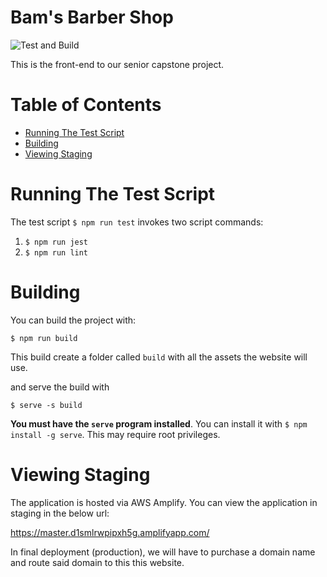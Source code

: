 <h1>Bam's Barber Shop</h1>

![Test and Build](https://github.com/jimmoua/bams-barber-shop/workflows/Test%20and%20Build/badge.svg)

This is the front-end to our senior capstone project.

<h1>Table of Contents</h1>

- [Running The Test Script](#running-the-test-script)
- [Building](#building)
- [Viewing Staging](#viewing-staging)

# Running The Test Script
The test script `$ npm run test` invokes two script commands:
1. `$ npm run jest`
2. `$ npm run lint`

# Building
You can build the project with:
```
$ npm run build
```

This build create a folder called `build` with all the assets the website will use.

and serve the build with

```
$ serve -s build
```


**You must have the `serve` program installed**. You can install it with `$ npm install -g serve`. This may require root privileges.

# Viewing Staging
The application is hosted via AWS Amplify. You can view the application in staging in the below url:

https://master.d1smlrwpipxh5g.amplifyapp.com/

In final deployment (production), we will have to purchase a domain name and route said domain to this this website.
